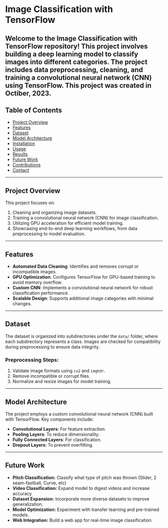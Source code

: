 # Image Classification with TensorFlow

Welcome to the **Image Classification with TensorFlow** repository! This project involves building a deep learning model to classify images into different categories. The project includes data preprocessing, cleaning, and training a convolutional neural network (CNN) using TensorFlow.
This project was created in Octiber, 2023. 
---

## Table of Contents
- [Project Overview](#project-overview)
- [Features](#features)
- [Dataset](#dataset)
- [Model Architecture](#model-architecture)
- [Installation](#installation)
- [Usage](#usage)
- [Results](#results)
- [Future Work](#future-work)
- [Contributions](#contributions)
- [Contact](#contact)

---

## Project Overview

This project focuses on:
1. Cleaning and organizing image datasets.
2. Training a convolutional neural network (CNN) for image classification.
3. Utilizing GPU acceleration for efficient model training.
4. Showcasing end-to-end deep learning workflows, from data preprocessing to model evaluation.

---

## Features

- **Automated Data Cleaning**: Identifies and removes corrupt or incompatible images.
- **GPU Optimization**: Configures TensorFlow for GPU-based training to avoid memory overflow.
- **Custom CNN**: Implements a convolutional neural network for robust classification performance.
- **Scalable Design**: Supports additional image categories with minimal changes.

---

## Dataset

The dataset is organized into subdirectories under the `data/` folder, where each subdirectory represents a class. Images are checked for compatibility during preprocessing to ensure data integrity.

### Preprocessing Steps:
1. Validate image formats using `cv2` and `imghdr`.
2. Remove incompatible or corrupt files.
3. Normalize and resize images for model training.

---

## Model Architecture

The project employs a custom convolutional neural network (CNN) built with TensorFlow. Key components include:
- **Convolutional Layers**: For feature extraction.
- **Pooling Layers**: To reduce dimensionality.
- **Fully Connected Layers**: For classification.
- **Dropout Layers**: To prevent overfitting.

---
## Future Work
- **Pitch Classification:** Classify what type of pitch was thrown (Slider, 2 seam-fastball, Curve, etc)
- **Video Classification:** Expand model to digest videos and increase accuracy
- **Dataset Expansion:** Incorporate more diverse datasets to improve generalization.
- **Model Optimization:** Experiment with transfer learning and pre-trained models.
- **Web Integration:** Build a web app for real-time image classification.
